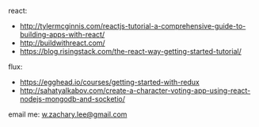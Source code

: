 react:
- http://tylermcginnis.com/reactjs-tutorial-a-comprehensive-guide-to-building-apps-with-react/
- http://buildwithreact.com/ 
- https://blog.risingstack.com/the-react-way-getting-started-tutorial/


flux:
- https://egghead.io/courses/getting-started-with-redux
- http://sahatyalkabov.com/create-a-character-voting-app-using-react-nodejs-mongodb-and-socketio/


email me:
w.zachary.lee@gmail.com
